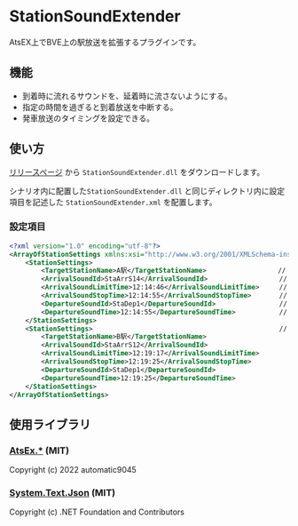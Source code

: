 # StationSoundExtender
AtsEX上でBVE上の駅放送を拡張するプラグインです。

## 機能

* 到着時に流れるサウンドを、延着時に流さないようにする。
* 指定の時間を過ぎると到着放送を中断する。
* 発車放送のタイミングを設定できる。

## 使い方
[リリースページ](https://github.com/akashiyaki01c/StationSoundExtender/releases) から `StationSoundExtender.dll` をダウンロードします。

シナリオ内に配置した`StationSoundExtender.dll` と同じディレクトリ内に設定項目を記述した `StationSoundExtender.xml` を配置します。

### 設定項目
```xml
<?xml version="1.0" encoding="utf-8"?>
<ArrayOfStationSettings xmlns:xsi="http://www.w3.org/2001/XMLSchema-instance" xmlns:xsd="http://www.w3.org/2001/XMLSchema">
	<StationSettings>
		<TargetStationName>A駅</TargetStationName>                  // 設定対象の駅名を記述します。(stationKeyではなく、stationNameで記述します。)
		<ArrivalSoundId>StaArrS14</ArrivalSoundId>                  // 到着時に再生するサウンド名を記述します。
		<ArrivalSoundLimitTime>12:14:46</ArrivalSoundLimitTime>     // 到着放送を再生するリミットの時刻を記述します。
		<ArrivalSoundStopTime>12:14:55</ArrivalSoundStopTime>       // 到着放送の再生を中断する時刻を記述します。
		<DepartureSoundId>StaDep1</DepartureSoundId>                // 発車時に再生するサウンド名を記述します。
		<DepartureSoundTime>12:14:55</DepartureSoundTime>           // 発車放送を再生する時刻を記述します。
	</StationSettings>
	<StationSettings>                                               // 設定したい駅分だけ記述します。
		<TargetStationName>B駅</TargetStationName>
		<ArrivalSoundId>StaArrS12</ArrivalSoundId>
		<ArrivalSoundLimitTime>12:19:17</ArrivalSoundLimitTime>
		<ArrivalSoundStopTime>12:19:25</ArrivalSoundStopTime>
		<DepartureSoundId>StaDep1</DepartureSoundId>
		<DepartureSoundTime>12:19:25</DepartureSoundTime>
	</StationSettings>
</ArrayOfStationSettings>
```

## 使用ライブラリ
### [AtsEx.*](https://github.com/automatic9045/AtsEX) (MIT)
Copyright (c) 2022 automatic9045

### [System.Text.Json](https://www.nuget.org/packages/System.Text.Json) (MIT)
Copyright (c) .NET Foundation and Contributors